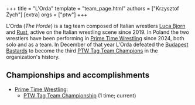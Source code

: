 +++
title = "L'Orda"
template = "team_page.html"
authors = ["Krzysztof Zych"]
[extra]
orgs = ["ptw"]
+++

L'Orda (_The Horde_) is a tag team composed of Italian wrestlers [Luca Bjorn](@/w/luca-bjorn.md) and [Rust](@/w/rust.md), active on the Italian wrestling scene since 2019. In Poland the two wrestlers have been performing in [Prime Time Wrestling](@/o/ptw.md) since 2024, both solo and as a team. In December of that year L'Orda defeated the [Budapest Bastards](@/tt/budapest-bastards.md) to become the third [PTW Tag Team Champions](@/c/ptw-tag-team-championship.md) in the organization's history.

## Championships and accomplishments

* [Prime Time Wrestling](@/o/ptw.md):
  - [PTW Tag Team Championship](@/c/ptw-tag-team-championship.md) (1 time; current)
